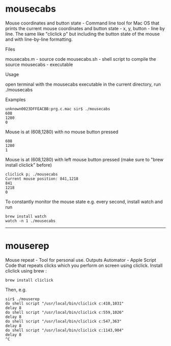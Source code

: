 # mousecabs
Mouse coordinates and button state - Command line tool for Mac OS that prints the current mouse coordinates and button state - x, y, button - line by line. The same like "cliclick p" but including the button state of the mouse and with line-by-line formatting.

Files

mousecabs.m - source code
mousecabs.sh - shell script to compile the source
mousecabs - executable

Usage

open terminal
with the mousecabs executable in the current directory, run
./mousecabs

Examples

    unknown0023DFFEACBB:prg.c.mac sir$ ./mousecabs
    608
    1280
    0

Mouse is at (608,1280) with no mouse button pressed

    608
    1280
    1
    
Mouse is at (608,1280) with left mouse button pressed (make sure to "brew install cliclick" before)

    cliclick p; ./mousecabs
    Current mouse position: 841,1218
    841
    1218
    0

To constantly monitor the mouse state e.g. every second, install watch and run

    brew install watch
    watch -n 1 ./mousecabs
    
------------------

# mouserep
Mouse repeat - Tool for personal use. Outputs Automator - Apple Script Code that repeats clicks which you perform on screen using cliclick. Install cliclick using brew :
    
    brew install cliclick

Then, e.g. 

    sir$ ./mouserep
    do shell script "/usr/local/bin/cliclick c:410,1031"
    delay 8
    do shell script "/usr/local/bin/cliclick c:559,1026"
    delay 8
    do shell script "/usr/local/bin/cliclick c:547,363"
    delay 8
    do shell script "/usr/local/bin/cliclick c:1143,904"
    delay 8
    ^C
    
